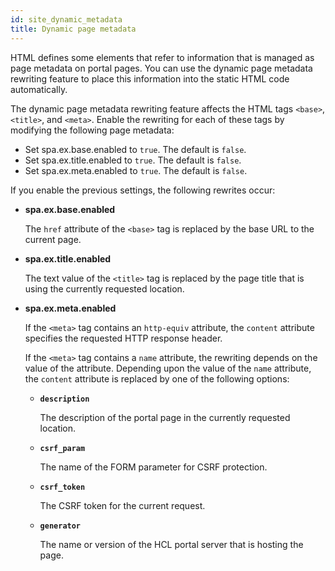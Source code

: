 ```yaml
---
id: site_dynamic_metadata
title: Dynamic page metadata
---
```


HTML defines some elements that refer to information that is managed as page metadata on portal pages. You can use the dynamic page metadata rewriting feature to place this information into the static HTML code automatically.

The dynamic page metadata rewriting feature affects the HTML tags `<base>`, `<title>`, and `<meta>`. Enable the rewriting for each of these tags by modifying the following page metadata:

-   Set spa.ex.base.enabled to `true`. The default is `false`.
-   Set spa.ex.title.enabled to `true`. The default is `false`.
-   Set spa.ex.meta.enabled to `true`. The default is `false`.

If you enable the previous settings, the following rewrites occur:

-   **spa.ex.base.enabled**

    The `href` attribute of the `<base>` tag is replaced by the base URL to the current page.

-   **spa.ex.title.enabled**

    The text value of the `<title>` tag is replaced by the page title that is using the currently requested location.

-   **spa.ex.meta.enabled**

    If the `<meta>` tag contains an `http-equiv` attribute, the `content` attribute specifies the requested HTTP response header.

    If the `<meta>` tag contains a `name` attribute, the rewriting depends on the value of the attribute. Depending upon the value of the `name` attribute, the `content` attribute is replaced by one of the following options:

    -   **`description`**

        The description of the portal page in the currently requested location.

    -   **`csrf_param`**

        The name of the FORM parameter for CSRF protection.

    -   **`csrf_token`**

        The CSRF token for the current request.

    -   **`generator`**

        The name or version of the HCL portal server that is hosting the page.


